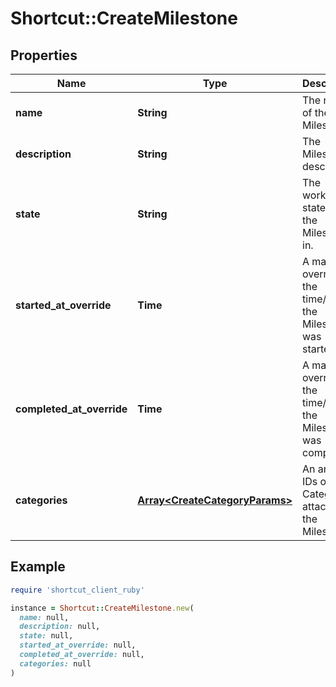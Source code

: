 # Shortcut::CreateMilestone

## Properties

| Name | Type | Description | Notes |
| ---- | ---- | ----------- | ----- |
| **name** | **String** | The name of the Milestone. |  |
| **description** | **String** | The Milestone&#39;s description. | [optional] |
| **state** | **String** | The workflow state that the Milestone is in. | [optional] |
| **started_at_override** | **Time** | A manual override for the time/date the Milestone was started. | [optional] |
| **completed_at_override** | **Time** | A manual override for the time/date the Milestone was completed. | [optional] |
| **categories** | [**Array&lt;CreateCategoryParams&gt;**](CreateCategoryParams.md) | An array of IDs of Categories attached to the Milestone. | [optional] |

## Example

```ruby
require 'shortcut_client_ruby'

instance = Shortcut::CreateMilestone.new(
  name: null,
  description: null,
  state: null,
  started_at_override: null,
  completed_at_override: null,
  categories: null
)
```


